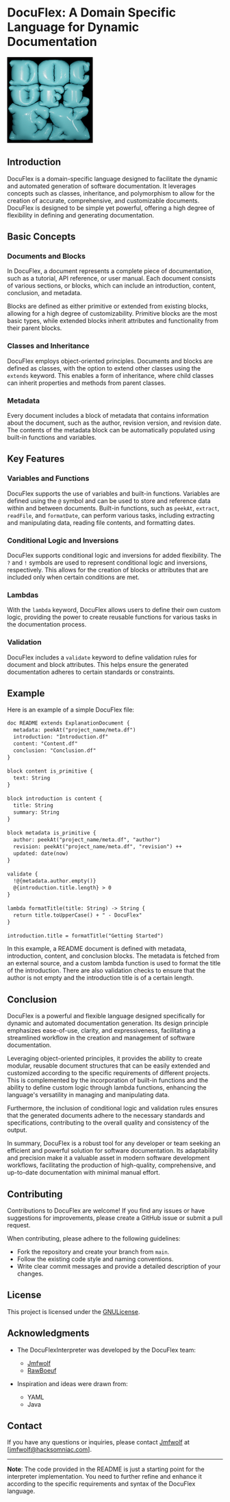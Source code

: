 # DocuFlex: A Domain Specific Language for Dynamic Documentation

![DocuFlex Logo](DocuFlexResized.png)

## Introduction

DocuFlex is a domain-specific language designed to facilitate the dynamic and automated generation of software documentation. It leverages concepts such as classes, inheritance, and polymorphism to allow for the creation of accurate, comprehensive, and customizable documents. DocuFlex is designed to be simple yet powerful, offering a high degree of flexibility in defining and generating documentation.

## Basic Concepts

### Documents and Blocks

In DocuFlex, a document represents a complete piece of documentation, such as a tutorial, API reference, or user manual. Each document consists of various sections, or blocks, which can include an introduction, content, conclusion, and metadata.

Blocks are defined as either primitive or extended from existing blocks, allowing for a high degree of customizability. Primitive blocks are the most basic types, while extended blocks inherit attributes and functionality from their parent blocks.

### Classes and Inheritance

DocuFlex employs object-oriented principles. Documents and blocks are defined as classes, with the option to extend other classes using the `extends` keyword. This enables a form of inheritance, where child classes can inherit properties and methods from parent classes.

### Metadata

Every document includes a block of metadata that contains information about the document, such as the author, revision version, and revision date. The contents of the metadata block can be automatically populated using built-in functions and variables.

## Key Features

### Variables and Functions

DocuFlex supports the use of variables and built-in functions. Variables are defined using the `@` symbol and can be used to store and reference data within and between documents. Built-in functions, such as `peekAt`, `extract`, `readFile`, and `formatDate`, can perform various tasks, including extracting and manipulating data, reading file contents, and formatting dates.

### Conditional Logic and Inversions

DocuFlex supports conditional logic and inversions for added flexibility. The `?` and `!` symbols are used to represent conditional logic and inversions, respectively. This allows for the creation of blocks or attributes that are included only when certain conditions are met.

### Lambdas

With the `lambda` keyword, DocuFlex allows users to define their own custom logic, providing the power to create reusable functions for various tasks in the documentation process.

### Validation

DocuFlex includes a `validate` keyword to define validation rules for document and block attributes. This helps ensure the generated documentation adheres to certain standards or constraints.

## Example

Here is an example of a simple DocuFlex file:

```df
doc README extends ExplanationDocument {
  metadata: peekAt("project_name/meta.df")
  introduction: "Introduction.df"
  content: "Content.df"
  conclusion: "Conclusion.df"
}

block content is_primitive {
  text: String
}

block introduction is content {
  title: String
  summary: String
}

block metadata is_primitive {
  author: peekAt("project_name/meta.df", "author")
  revision: peekAt("project_name/meta.df", "revision") ++
  updated: date(now)
}

validate {
  !@{metadata.author.empty()}
  @{introduction.title.length} > 0
}

lambda formatTitle(title: String) -> String {
  return title.toUpperCase() + " - DocuFlex"
}

introduction.title = formatTitle("Getting Started")
```

In this example, a README document is defined with metadata, introduction, content, and conclusion blocks. The metadata is fetched from an external source, and a custom lambda function is used to format the title of the introduction. There are also validation checks to ensure that the author is not empty and the introduction title is of a certain length.

## Conclusion

DocuFlex is a powerful and flexible language designed specifically for dynamic and automated documentation generation. Its design principle emphasizes ease-of-use, clarity, and expressiveness, facilitating a streamlined workflow in the creation and management of software documentation.

Leveraging object-oriented principles, it provides the ability to create modular, reusable document structures that can be easily extended and customized according to the specific requirements of different projects. This is complemented by the incorporation of built-in functions and the ability to define custom logic through lambda functions, enhancing the language's versatility in managing and manipulating data.

Furthermore, the inclusion of conditional logic and validation rules ensures that the generated documents adhere to the necessary standards and specifications, contributing to the overall quality and consistency of the output.

In summary, DocuFlex is a robust tool for any developer or team seeking an efficient and powerful solution for software documentation. Its adaptability and precision make it a valuable asset in modern software development workflows, facilitating the production of high-quality, comprehensive, and up-to-date documentation with minimal manual effort.

## Contributing

Contributions to DocuFlex are welcome! If you find any issues or have suggestions for improvements, please create a GitHub issue or submit a pull request.

When contributing, please adhere to the following guidelines:

- Fork the repository and create your branch from `main`.
- Follow the existing code style and naming conventions.
- Write clear commit messages and provide a detailed description of your changes.

## License

This project is licensed under the [GNULicense](LICENSE).

## Acknowledgments

- The DocuFlexInterpreter was developed by the DocuFlex team:

  - [Jmfwolf](https://github.com/Jmfwolf)
  - [RawBoeuf](https://github.com/RawBoeuf)
- Inspiration and ideas were drawn from:
  - YAML
  - Java

## Contact

If you have any questions or inquiries, please contact [Jmfwolf](https://github.com/Jmfwolf) at [jmfwolf@hacksomniac.com].

---
**Note**: The code provided in the README is just a starting point for the interpreter implementation. You need to further refine and enhance it according to the specific requirements and syntax of the DocuFlex language.
